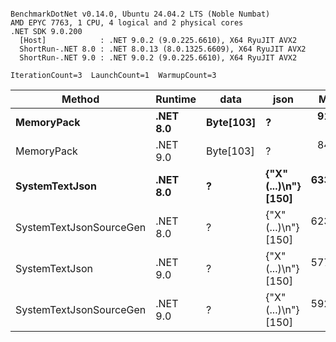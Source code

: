 ```

BenchmarkDotNet v0.14.0, Ubuntu 24.04.2 LTS (Noble Numbat)
AMD EPYC 7763, 1 CPU, 4 logical and 2 physical cores
.NET SDK 9.0.200
  [Host]            : .NET 9.0.2 (9.0.225.6610), X64 RyuJIT AVX2
  ShortRun-.NET 8.0 : .NET 8.0.13 (8.0.1325.6609), X64 RyuJIT AVX2
  ShortRun-.NET 9.0 : .NET 9.0.2 (9.0.225.6610), X64 RyuJIT AVX2

IterationCount=3  LaunchCount=1  WarmupCount=3  

```
| Method                  | Runtime  | data      | json                 | Mean      | Error      | StdDev    | Min       | Max       | Gen0   | Allocated |
|------------------------ |--------- |---------- |--------------------- |----------:|-----------:|----------:|----------:|----------:|-------:|----------:|
| **MemoryPack**              | **.NET 8.0** | **Byte[103]** | **?**                    |  **91.03 ns** |  **13.756 ns** |  **0.754 ns** |  **90.40 ns** |  **91.86 ns** | **0.0148** |     **248 B** |
| MemoryPack              | .NET 9.0 | Byte[103] | ?                    |  84.73 ns |   9.885 ns |  0.542 ns |  84.34 ns |  85.35 ns | 0.0148 |     248 B |
| **SystemTextJson**          | **.NET 8.0** | **?**         | **{&quot;X&quot;(...)\\n&quot;} [150]** | **633.69 ns** |  **25.037 ns** |  **1.372 ns** | **632.14 ns** | **634.76 ns** | **0.0143** |     **248 B** |
| SystemTextJsonSourceGen | .NET 8.0 | ?         | {&quot;X&quot;(...)\\n&quot;} [150] | 623.16 ns |  38.357 ns |  2.102 ns | 621.33 ns | 625.46 ns | 0.0143 |     248 B |
| SystemTextJson          | .NET 9.0 | ?         | {&quot;X&quot;(...)\\n&quot;} [150] | 577.40 ns |  12.408 ns |  0.680 ns | 576.62 ns | 577.88 ns | 0.0143 |     248 B |
| SystemTextJsonSourceGen | .NET 9.0 | ?         | {&quot;X&quot;(...)\\n&quot;} [150] | 592.24 ns | 322.612 ns | 17.683 ns | 581.04 ns | 612.63 ns | 0.0143 |     248 B |
